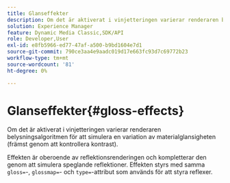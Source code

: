 ```yaml
---
title: Glanseffekter
description: Om det är aktiverat i vinjetteringen varierar renderaren belysningsalgoritmen för att simulera en variation av materialglansigheten (främst genom att kontrollera kontrast).
solution: Experience Manager
feature: Dynamic Media Classic,SDK/API
role: Developer,User
exl-id: e8fb5966-ed77-47af-a500-b9bd1604e7d1
source-git-commit: 790ce3aa4e9aadc019d17e663fc93d7c69772b23
workflow-type: tm+mt
source-wordcount: '81'
ht-degree: 0%

---
```


# Glanseffekter{#gloss-effects}

Om det är aktiverat i vinjetteringen varierar renderaren belysningsalgoritmen för att simulera en variation av materialglansigheten (främst genom att kontrollera kontrast).

Effekten är oberoende av reflektionsrenderingen och kompletterar den genom att simulera speglande reflektioner. Effekten styrs med samma `gloss=`-, `glossmap=`- och `type=`-attribut som används för att styra reflexer.

